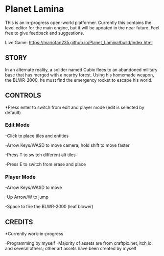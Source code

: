 # Planet Lamina

This is an in-progress open-world platformer. Currently this contains the level editor for the main engine, but it will be updated in the near future. Feel free to give feedback and suggestions.

Live Game: https://mariofan235.github.io/Planet_Lamina/build/index.html

## STORY

In an alternate reality, a solider named Cubix flees to an abandoned military base that has merged with a nearby forest. Using his homemade weapon, the BLWR-2000, he must find the emergency rocket to escape his world.

## CONTROLS

*Press enter to switch from edit and player mode (edit is selected by default)

### Edit Mode

-Click to place tiles and entities

-Arrow Keys/WASD to move camera; hold shift to move faster

-Press T to switch different alt tiles

-Press E to switch from erase and place

### Player Mode

-Arrow Keys/WASD to move

-Up Arrow/W to jump

-Space to fire the BLWR-2000 (leaf blower)

## CREDITS

*Currently work-in-progress

-Programming  by myself
-Majority of assets are from craftpix.net, itch,io, and several others; other art assets have been created by myself
